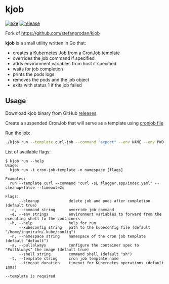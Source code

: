 # kjob

[![e2e](https://github.com/ingvirafn/kjob/workflows/ci/badge.svg)](https://github.com/ingvirafn/kjob/actions)
[![release](https://github.com/ingvirafn/kjob/workflows/release/badge.svg)](https://github.com/ingvirafn/kjob/actions)

Fork of https://github.com/stefanprodan/kjob

**kjob** is a small utility written in Go that:
* creates a Kubernetes Job from a CronJob template
* overrides the job command if specified
* adds environment variables from host if specified
* waits for job completion
* prints the pods logs
* removes the pods and the job object
* exits with status 1 if the job failed

## Usage

Download kjob binary from GitHub [releases](https://github.com/ingvirafn/kjob/releases/latest).

Create a suspended CronJob that will serve as a template using [cronjob file](cronjob.yaml)

Run the job:
```bash
./kjob run --template curl-job --command "export" --env NAME --env PWD --cleanup=true --pullalways --timeout=2m
```


List of available flags:

```text
$ kjob run --help
Usage:
  kjob run -t cron-job-template -n namespace [flags]

Examples:
  run --template curl --command "curl -sL flagger.app/index.yaml" --cleanup=false --timeout=2m

Flags:
      --cleanup             delete job and pods after completion (default true)
  -c, --command string      override job command
  -e, --env strings         environment variables to forward from the executing shell to the containers
  -h, --help                help for run
      --kubeconfig string   path to the kubeconfig file (default "/home/ingvirafn/.kube/config")
  -n, --namespace string    namespace of the cron job template (default "default")
  -a, --pullalways          configure the container spec to "PullAlways" the image (default true)
      --shell string        command shell (default "sh")
  -t, --template string     cron job template name
      --timeout duration    timeout for Kubernetes operations (default 1m0s)

--template is required
```
